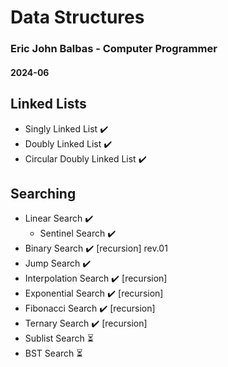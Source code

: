 # Data Structures 
### Eric John Balbas - Computer Programmer
#### 2024-06

## Linked Lists
- Singly Linked List ✔️
- Doubly Linked List ✔️
- Circular Doubly Linked List ✔️

## Searching
- Linear Search ✔️
  - Sentinel Search ✔️ 
- Binary Search ✔️ [recursion] rev.01
- Jump Search ✔️
- Interpolation Search ✔️ [recursion]
- Exponential Search ✔️ [recursion]
- Fibonacci Search ✔️ [recursion]
- Ternary Search ✔️ [recursion]
- Sublist Search ⏳
- BST Search ⏳
